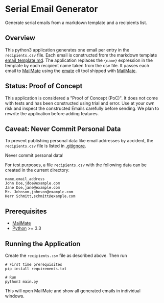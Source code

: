 # Serial Email Generator

Generate serial emails from a markdown template and a recipients list.

## Overview

This python3 application generates one email per entry in the `recipients.csv` file. Each email is
constructed from the markdown template [email_template.md](./email_template.md). The application replaces the `{name}`
expression in the template by each recipient name taken from the csv file. It passes each email to
[MailMate](https://freron.com/) using the [emate](https://manual.mailmate-app.com/emate) cli tool shipped with
[MailMate](https://freron.com/).

## Status: Proof of Concept

This application is considered a "Proof of Concept (PoC)". It does not come with tests and has been constructed using
trial and error. Use at your own risk and inspect the constructed Emails carefully before sending. We plan to rewrite
the application before adding features.

## Caveat: Never Commit Personal Data

To prevent publishing personal data like email addresses by accident, the `recipients.csv` file is listed in
[.gitignore](./.gitignore).

Never commit personal data!

For test purposes, a file `recipients.csv` with the following data can be created in the current directory:

```csv
name,email_address
John Doe,jdoe@example.com
Jane Doe,jane@example.com
Mr. Johnson,johnson@example.com
Herr Schmitt,schmitt@example.com
```

## Prerequisites

- [MailMate](https://freron.com/)
- [Python](https://www.python.org/) >= 3.3

## Running the Application

Create the `recipients.csv` file as described above. Then run

```shell
# First time prerequisites
pip install requirements.txt

# Run
python3 main.py
```

This will open MailMate and show all generated emails in individual windows.
